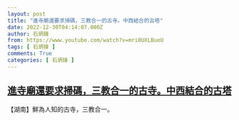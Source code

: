 ```yaml
---
layout: post
title: "進寺廟還要求掃碼，三教合一的古寺。中西結合的古塔"
date: 2022-12-30T04:14:07.000Z
author: 石炳鋒
from: https://www.youtube.com/watch?v=mri0UXLBueU
tags: [ 石炳锋 ]
comments: True
categories: [ 石炳锋 ]
---
```

<!--1672373647000-->
[進寺廟還要求掃碼，三教合一的古寺。中西結合的古塔](https://www.youtube.com/watch?v=mri0UXLBueU)
------

<div>
【湖南】鮮為人知的古寺，三教合一。
</div>

